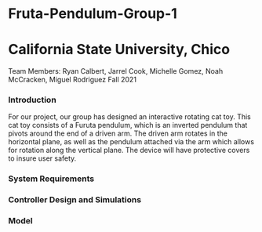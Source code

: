# Fruta-Pendulum-Group-1
# California State University, Chico 

Team Members: Ryan Calbert, Jarrel Cook, Michelle Gomez, Noah McCracken, Miguel Rodriguez 
Fall 2021
<br/>
### Introduction 

For our project, our group has designed an interactive rotating cat toy. This cat toy consists of a Furuta pendulum, which is an inverted pendulum that pivots around the end of a driven arm. The driven arm rotates in the horizontal plane, as well as the pendulum attached via the arm which allows for rotation along the vertical plane. The device will have protective covers to insure user safety.

### System Requirements

### Controller Design and Simulations

### Model 

